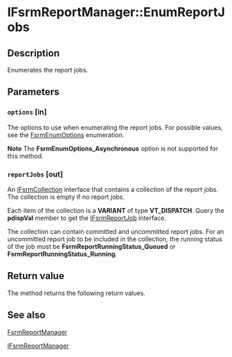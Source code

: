 # IFsrmReportManager::EnumReportJobs

## Description

Enumerates the report jobs.

## Parameters

### `options` [in]

The options to use when enumerating the report jobs. For possible values, see the
[FsrmEnumOptions](https://learn.microsoft.com/windows/desktop/api/fsrmenums/ne-fsrmenums-fsrmenumoptions) enumeration.

**Note** The **FsrmEnumOptions_Asynchronous** option is not supported for this
method.

### `reportJobs` [out]

An [IFsrmCollection](https://learn.microsoft.com/previous-versions/windows/desktop/api/fsrm/nn-fsrm-ifsrmcollection) interface that contains a
collection of the report jobs. The collection is empty if no report jobs.

Each item of the collection is a **VARIANT** of type
**VT_DISPATCH**. Query the **pdispVal** member to get the
[IFsrmReportJob](https://learn.microsoft.com/previous-versions/windows/desktop/api/fsrmreports/nn-fsrmreports-ifsrmreportjob) interface.

The collection can contain committed and uncommitted report jobs. For an uncommitted report job to be
included in the collection, the running status of the job must be
**FsrmReportRunningStatus_Queued** or
**FsrmReportRunningStatus_Running**.

## Return value

The method returns the following return values.

## See also

[FsrmReportManager](https://learn.microsoft.com/previous-versions/windows/desktop/fsrm/fsrmreportmanager)

[IFsrmReportManager](https://learn.microsoft.com/previous-versions/windows/desktop/api/fsrmreports/nn-fsrmreports-ifsrmreportmanager)